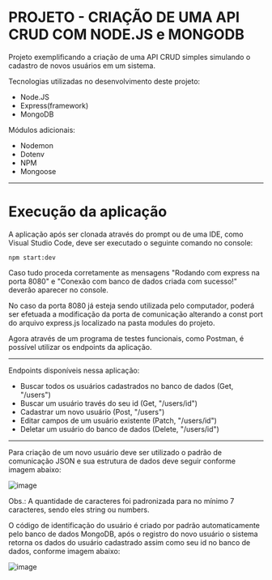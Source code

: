 # PROJETO - CRIAÇÃO DE UMA API CRUD COM NODE.JS e MONGODB

Projeto exemplificando a criação de uma API CRUD simples simulando o cadastro de novos usuários em um sistema.

Tecnologias utilizadas no desenvolvimento deste projeto:

* Node.JS
* Express(framework)
* MongoDB

Módulos adicionais:

* Nodemon
* Dotenv
* NPM
* Mongoose

---

# Execução da aplicação

A aplicação após ser clonada através do prompt ou de uma IDE, como Visual Studio Code, deve ser executado o seguinte comando no console:

`npm start:dev`

Caso tudo proceda corretamente as mensagens "Rodando com express na porta 8080" e "Conexão com banco de dados criada com sucesso!" deverão aparecer no console.

No caso da porta 8080 já esteja sendo utilizada pelo computador, poderá ser efetuada a modificação da porta de comunicação alterando a const port do arquivo express.js localizado na pasta modules do projeto.

Agora através de um programa de testes funcionais, como Postman, é possível utilizar os endpoints da aplicação.

---

Endpoints disponíveis nessa aplicação:

* Buscar todos os usuários cadastrados no banco de dados (Get, "/users")
* Buscar um usuário través do seu id (Get, "/users/id")
* Cadastrar um novo usuário (Post, "/users")
* Editar campos de um usuário existente (Patch, "/users/id")
* Deletar um usuário do banco de dados (Delete, "/users/id")

---

Para criação de um novo usuário deve ser utilizado o padrão de comunicação JSON e sua estrutura de dados deve seguir conforme imagem abaixo:

![image](https://user-images.githubusercontent.com/21232079/172928700-3fd562a3-b323-4b94-bff4-277117f5a26e.png)

Obs.: A quantidade de caracteres foi padronizada para no mínimo 7 caracteres, sendo eles string ou numbers.

O código de identificação do usuário é criado por padrão automaticamente pelo banco de dados MongoDB, após o registro do novo usuário o sistema retorna os dados do usuário cadastrado assim como seu id no banco de dados, conforme imagem abaixo:

![image](https://user-images.githubusercontent.com/21232079/172929650-bce98827-d986-41f8-aaf6-789a35701739.png)



